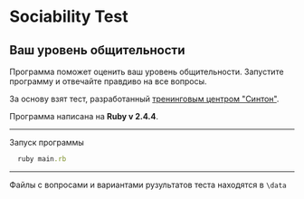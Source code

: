 # Sociability Test
## Ваш уровень общительности

Программа поможет оценить ваш уровень общительности.
Запустите программу и отвечайте правдиво на все вопросы.

За основу взят тест, разработанный [тренинговым центром "Синтон"](http://www.syntone-spb.ru/library/article_syntone/content/4969.html).


Программа написана на **Ruby v 2.4.4**.
***

Запуск программы
``` ruby
  ruby main.rb
```

***
Файлы с вопросами и вариантами рузультатов теста находятся в `\data`
